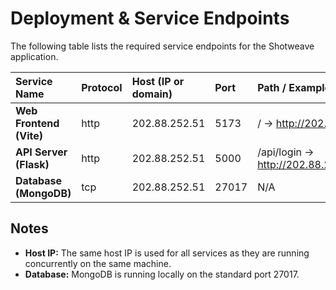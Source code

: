 # Deployment & Service Endpoints

The following table lists the required service endpoints for the Shotweave application.

| Service Name | Protocol | Host (IP or domain) | Port | Path / Example URL |
| :--- | :--- | :--- | :--- | :--- |
| **Web Frontend (Vite)** | http | 202.88.252.51 | 5173 | / $\rightarrow$ http://202.88.252.51:5173/ |
| **API Server (Flask)** | http | 202.88.252.51 | 5000 | /api/login $\rightarrow$ http://202.88.252.51:5000/api/login |
| **Database (MongoDB)** | tcp | 202.88.252.51 | 27017 | N/A |

## Notes

* **Host IP:** The same host IP is used for all services as they are running concurrently on the same machine.
* **Database:** MongoDB is running locally on the standard port 27017.